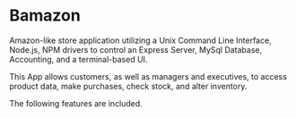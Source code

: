 # Bamazon

Amazon-like store application utilizing a Unix Command Line Interface, Node.js, NPM drivers to control an Express Server, MySql Database, Accounting, and a terminal-based UI. 

This App allows customers, as well as managers and executives, to access product data, make purchases, check stock, and alter inventory.

The following features are included. 

